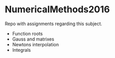 # NumericalMethods2016
Repo with assignments regarding this subject.

* Function roots
* Gauss and matrixes
* Newtons interpolation
* Integrals
